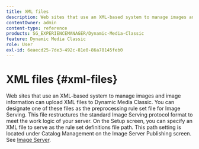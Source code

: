 ```yaml
---
title: XML files
description: Web sites that use an XML-based system to manage images and image information can upload XML files to Dynamic Media Classic. Learn more about XML files.
contentOwner: admin
content-type: reference
products: SG_EXPERIENCEMANAGER/Dynamic-Media-Classic
feature: Dynamic Media Classic
role: User
exl-id: 6eaecd25-7de3-492c-81e0-86a78145feb0
---
```

# XML files {#xml-files}

Web sites that use an XML-based system to manage images and image information can upload XML files to Dynamic Media Classic. You can designate one of these files as the preprocessing rule set file for Image Serving. This file restructures the standard Image Serving protocol format to meet the work logic of your server. On the Setup screen, you can specify an XML file to serve as the rule set definitions file path. This path setting is located under Catalog Management on the Image Server Publishing screen. See [Image Server](publish-setup.md#image_server).
